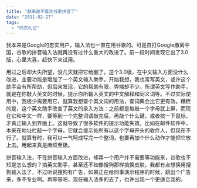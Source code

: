 ```yaml
---
title: "越来越不喜欢谷歌拼音了"
date: "2011-02-27"
tags: 
  - "码农札记"
---
```


我本来是Google的忠实用户，输入法也一直在用谷歌的。可是自打Google撤离中国，谷歌的拼音输入法就再没有过什么重大的改进了。前一段时间发现它出了3.0版，心里大喜，赶快下来试用。

用过之后却大失所望，没几天就把它给删了。这个3.0版，在中文输入方面没什么改进，主要功能是增加了一个英文输入助手。开始我想，我也常写英文，或许这个助手会有所帮助，但后来发现，它的帮助有限，弊端却不少。所谓英文写作助手，就是在你敲入英文的时候，提示你所输入英文的中文解释和同义词等。不过实际使用中，我极少需要用它，就算我想查个英文词的用法，查词典会比它更有效。糟糕的是，这个英文助手改变了英文的录入方法：之前都是每敲一个字母就上屏，而现在它和中文一样，要等到一个完整词语敲完后，再敲个什么键，或者按一下鼠标，才真正输入到界面上。这就导致了很多软件的提示功能失效。比如在邮件软件中，本来在地址栏敲一个字母，它就会提示处所有以这个字母开头的收件人，但现在不行了。就算有时，我可以一气呵成写完一个整词，也要再加个什么动作才能把它放上去。用起来真是麻烦至极。

拼音输入法，不在拼音输入方面改进，却弄一个用户并不需要等功能来，谷歌也不知是怎么想的？搞英文助手，甚至还不如像搜狗那样搞换皮肤。我都有点想换用搜狗输入法了，不过听说搜狗有广告，如果正在给同事演示程序的时候，跳出个广告来，多不专业啊。再等等吧，现在输入法多的去了，也许出现一个更适合我的。
